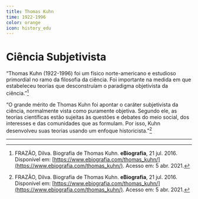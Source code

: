 ```yaml
---
title: Thomas Kuhn
time: 1922-1996
color: orange
icon: history_edu
---
```


# Ciência Subjetivista

“Thomas Kuhn (1922-1996) foi um físico norte-americano e estudioso primordial no ramo da filosofia da ciência. Foi importante na medida em que estabeleceu teorias que desconstruíam o paradigma objetivista da ciência.”[^frazao]

“O grande mérito de Thomas Kuhn foi apontar o caráter subjetivista da ciência, normalmente vista como puramente objetiva. Segundo ele, as teorias científicas estão sujeitas às questões e debates do meio social, dos interesses e das comunidades que as formulam. Por isso, Kuhn desenvolveu suas teorias usando um enfoque historicista.”[^frazao]

---

[^frazao]: FRAZÃO, Dilva. Biografia de Thomas Kuhn. **eBiografia**, 21 jul. 2016. Disponível em: [https://www.ebiografia.com/thomas_kuhn/](https://www.ebiografia.com/thomas_kuhn/). Acesso em: 5 abr. 2021.